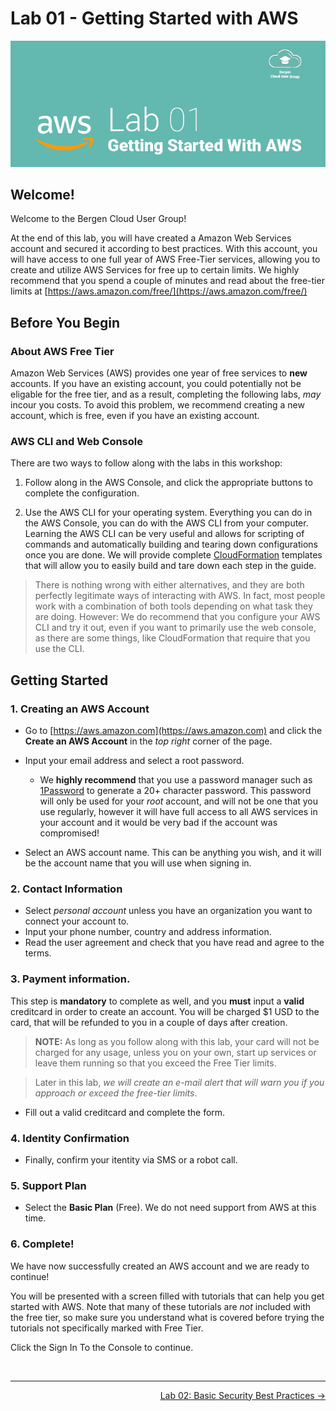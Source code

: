 # Lab 01 - Getting Started with AWS
![Lab 01 Banner](GFX/Lab01.png)

## Welcome!
Welcome to the Bergen Cloud User Group!

At the end of this lab, you will have created a Amazon Web Services account and secured it according to best practices. With this account, you will have access to one full year of AWS Free-Tier services, allowing you to create and utilize AWS Services for free up to certain limits. We highly recommend that you spend a couple of minutes and read about the free-tier limits at [https://aws.amazon.com/free/](https://aws.amazon.com/free/)

## Before You Begin
### About AWS Free Tier
Amazon Web Services (AWS) provides one year of free services to **new** accounts. If you have an existing account, you could potentially not be eligable for the free tier, and as a result, completing the following labs, *may* incour you costs. To avoid this problem, we recommend creating a new account, which is free, even if you have an existing account.

### AWS CLI and Web Console
There are two ways to follow along with the labs in this workshop:

1. Follow along in the AWS Console, and click the appropriate buttons to complete the configuration.

2. Use the AWS CLI for your operating system. Everything you can do in the AWS Console, you can do with the AWS CLI from your computer. Learning the AWS CLI can be very useful and allows for scripting of commands and automatically building and tearing down configurations once you are done. We will provide complete [CloudFormation](https://aws.amazon.com/cloudformation/) templates that will allow you to easily build and tare down each step in the guide.

 > There is nothing wrong with either alternatives, and they are both perfectly legitimate ways of interacting with AWS. In fact, most people work with a combination of both tools depending on what task they are doing. However: We do recommend that you configure your AWS CLI and try it out, even if you want to primarily use the web console, as there are some things, like CloudFormation that require that you use the CLI.

## Getting Started
### 1. Creating an AWS Account
* Go to [https://aws.amazon.com](https://aws.amazon.com) and click the **Create an AWS Account** in the *top right* corner of the page.
* Input your email address and select a root password.
  * We **highly recommend** that you use a password manager such as [1Password](https://1password.com) to generate a 20+ character password. This password will only be used for your *root* account, and will not be one that you use regularly, however it will have full access to all AWS services in your account and it would be very bad if the account was compromised!

* Select an AWS account name. This can be anything you wish, and it will be the account name that you will use when signing in.

### 2. Contact Information
* Select *personal account* unless you have an organization you want to connect your account to.
* Input your phone number, country and address information.
* Read the user agreement and check that you have read and agree to the terms.

### 3. Payment information.
This step is **mandatory** to complete as well, and you **must** input a **valid** creditcard in order to create an account. You will be charged $1 USD to the card, that will be refunded to you in a couple of days after creation.

 > **NOTE:** As long as you follow along with this lab, your card will not be charged for any usage, unless you on your own, start up services or leave them running so that you exceed the Free Tier limits.

> Later in this lab, *we will create an e-mail alert that will warn you if you approach or exceed the free-tier limits*.

* Fill out a valid creditcard and complete the form.

### 4. Identity Confirmation
* Finally, confirm your itentity via SMS or a robot call.

### 5. Support Plan
* Select the **Basic Plan** (Free). We do not need support from AWS at this time.

### 6. Complete!
We have now successfully created an AWS account and we are ready to continue!

You will be presented with a screen filled with tutorials that can help you get started with AWS. Note that many of these tutorials are *not* included with the free tier, so make sure you understand what is covered before trying the tutorials not specifically marked with Free Tier.

Click the Sign In To the Console to continue.

&nbsp;
&nbsp;


---

<p align="right"><a href="../02 - Basic Security Best Practices">Lab 02: Basic Security Best Practices →</a></p>
